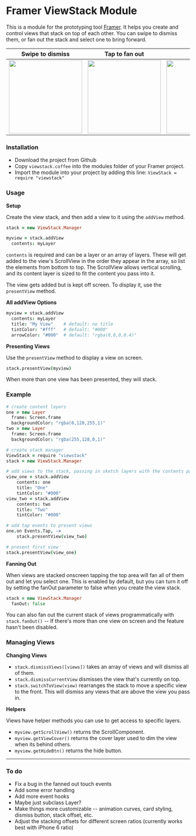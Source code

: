# Framer ViewStack Module

This is a module for the prototyping tool [Framer](http://framerjs.com). It helps you create and control views that stack on top of each other. You can swipe to dismiss them, or fan out the stack and select one to bring forward.

Swipe to dismiss | Tap to fan out | Scroll
---|---|---
<img src="http://inpo.co/viewstack/vs-swipe-exp.gif" width="200px"/> | <img src="http://inpo.co/viewstack/vs-fan-out-sm.gif" width="200px"/> | <img src="http://inpo.co/viewstack/vs-scrolling-exp.gif" width="200px"/>

### Installation
* Download the project from Github
* Copy `viewstack.coffee` into the modules folder of your Framer project.
* Import the module into your project by adding this line: `ViewStack = require "viewstack"`

### Usage

**Setup**

Create the view stack, and then add a view to it using the `addView` method.

```coffeescript
stack = new ViewStack.Manager

myview = stack.addView
  contents: myLayer
 ```

 `contents` is required and can be a layer or an array of layers. These will get added to the view's ScrollView in the order they appear in the array, so list the elements from bottom to top. The ScrollView allows vertical scrolling, and its content layer is sized to fit the content you pass into it.

The view gets added but is kept off screen. To display it, use the `presentView` method.

**All addView Options**
```coffeescript
myview = stack.addView
  contents: myLayer
  title: "My View"    # default: no title
  tintColor: "#fff"   # defualt: "#000"
  arrowColor: "#000"  # default: "rgba(0,0,0,0.4)"
 ```

**Presenting Views**

Use the `presentView` method to display a view on screen.

```coffeescript
stack.presentView(myview)
```

When more than one view has been presented, they will stack.

### Example

```coffeescript
# create content layers
one = new Layer
  frame: Screen.frame
  backgroundColor: "rgba(0,128,255,1)"
two = new Layer
  frame: Screen.frame
  backgroundColor: "rgba(255,128,0,1)"

# create stack manager
ViewStack = require "viewstack"
stack = new ViewStack.Manager

# add views to the stack, passing in sketch layers with the contents parameter
view_one = stack.addView
	contents: one
	title: "One"
	tintColor: "#000"
view_two = stack.addView
	contents: two
	title: "Two"
	tintColor: "#000"

# add tap events to present views
one.on Events.Tap, ->
	stack.presentView(view_two)

# present first view
stack.presentView(view_one)
```


**Fanning Out**

When views are stacked onscreen tapping the top area will fan all of them out and let you select one. This is enabled by default, but you can turn it off by setting the fanOut parameter to false when you create the view stack.

```coffeescript
stack = new ViewStack.Manager
  fanOut: false
```

You can also fan out the current stack of views programmatically with `stack.fanOut()` -- If there's more than one view on screen and the feature hasn't been disabled.

### Managing Views

**Changing Views**
* `stack.dismissViews([views])` takes an array of views and will dismiss all of them.
* `stack.dismissCurrentView` dismisses the view that's currently on top.
* `stack.switchToView(view)` rearranges the stack to move a specific view to the front. This will dismiss any views that are above the view you pass in.

**Helpers**

Views have helper methods you can use to get access to specific layers.

* `myview.getScrollView()` returns the ScrollComponent.
* `myview.getViewCover()` returns the cover layer used to dim the view when its behind others.
* `myview.getHideBtn()` returns the hide button.

-----

### To do
* Fix a bug in the fanned out touch events
* Add some error handling
* Add more event hooks
* Maybe just subclass Layer?
* Make things more customizable -- animation curves, card styling, dismiss button, stack offset, etc.
* Adjust the stacking offsets for different screen ratios (currently works best with iPhone 6 ratio)
